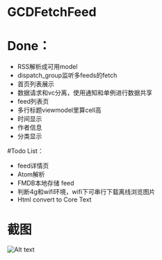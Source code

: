 # GCDFetchFeed

# Done：
* RSS解析成可用model
* dispatch_group监听多feeds的fetch
* 首页列表展示
* 数据请求和vc分离，使用通知和单例进行数据共享
* feed列表页
* 多行标题viewmodel里算cell高
* 时间显示
* 作者信息
* 分类显示

#Todo List：
* feed详情页
* Atom解析
* FMDB本地存储 feed
* 判断4g和wifi环境，wifi下可串行下载离线浏览图片
* Html convert to Core Text

# 截图
![Alt text](http://ww2.sinaimg.cn/mw1024/681101d0jw1f08irq9qczj20yi1pcwjp.jpg)
